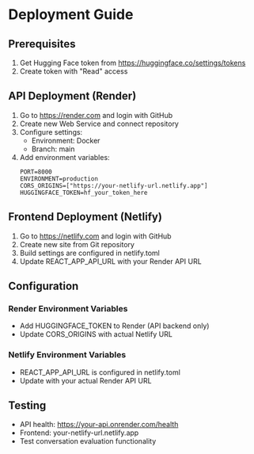 # Deployment Guide

## Prerequisites

1. Get Hugging Face token from https://huggingface.co/settings/tokens
2. Create token with "Read" access

## API Deployment (Render)

1. Go to https://render.com and login with GitHub
2. Create new Web Service and connect repository
3. Configure settings:
   - Environment: Docker
   - Branch: main
4. Add environment variables:
   ```
   PORT=8000
   ENVIRONMENT=production
   CORS_ORIGINS=["https://your-netlify-url.netlify.app"]
   HUGGINGFACE_TOKEN=hf_your_token_here
   ```

## Frontend Deployment (Netlify)

1. Go to https://netlify.com and login with GitHub
2. Create new site from Git repository
3. Build settings are configured in netlify.toml
4. Update REACT_APP_API_URL with your Render API URL

## Configuration

### Render Environment Variables
- Add HUGGINGFACE_TOKEN to Render (API backend only)
- Update CORS_ORIGINS with actual Netlify URL

### Netlify Environment Variables  
- REACT_APP_API_URL is configured in netlify.toml
- Update with your actual Render API URL

## Testing

- API health: https://your-api.onrender.com/health
- Frontend: your-netlify-url.netlify.app
- Test conversation evaluation functionality